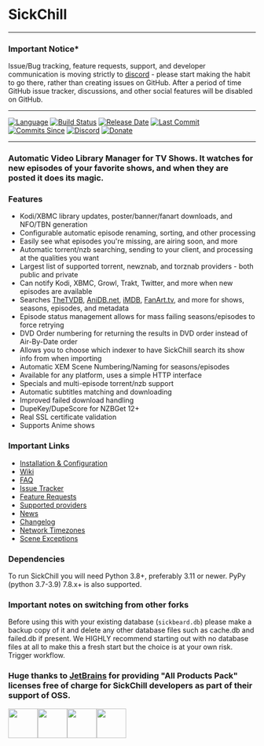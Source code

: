 # SickChill

---

###  Important Notice*
Issue/Bug tracking, feature requests, support, and developer communication is moving strictly to [discord](https://discord.gg/FXre9qkHwE) - please start making the habit to go there, rather than creating issues on GitHub. After a period of time GitHub issue tracker, discussions, and other social features will be disabled on GitHub.

---
[![Language](https://img.shields.io/github/languages/top/sickchill/sickchill?logo=python&style=plastic)](https://python.org)
[![Build Status](https://img.shields.io/github/actions/workflow/status/sickchill/sickchill/pythonpackage.yml?logo=github&style=plastic)](https://github.com/SickChill/SickChill/actions/workflows/pythonpackage.yml?query=branch%3Amaster)
[![Release Date](https://img.shields.io/github/release-date/sickchill/sickchill?logo=github&style=plastic)](https://github.com/SickChill/sickchill/releases)
[![Last Commit](https://img.shields.io/github/last-commit/sickchill/sickchill?logo=github&style=plastic)](https://github.com/SickChill/sickchill/commits/master)
[![Commits Since](https://img.shields.io/github/commits-since/sickchill/sickchill/latest/develop?logo=github&sort=date&style=plastic)](https://github.com/SickChill/sickchill/commits/master)
[![Discord](https://img.shields.io/discord/502612977271439372?label=Discord&logo=discord&style=plastic)](https://discord.gg/FXre9qkHwE)
[![Donate](https://img.shields.io/badge/$_donations-needed-green.svg?style=plastic)](https://github.com/SickChill/SickChill/wiki/Donations)

---

### Automatic Video Library Manager for TV Shows. It watches for new episodes of your favorite shows, and when they are posted it does its magic.

### Features
 - Kodi/XBMC library updates, poster/banner/fanart downloads, and NFO/TBN generation
 - Configurable automatic episode renaming, sorting, and other processing
 - Easily see what episodes you're missing, are airing soon, and more
 - Automatic torrent/nzb searching, sending to your client, and processing at the qualities you want
 - Largest list of supported torrent, newznab, and torznab providers - both public and private
 - Can notify Kodi, XBMC, Growl, Trakt, Twitter, and more when new episodes are available
 - Searches [TheTVDB](https://thetvdb.com), [AniDB.net](https://anidb.net), [iMDB](https://imdb.com), [FanArt.tv](https://fanart.tv), and more for shows, seasons, episodes, and metadata
 - Episode status management allows for mass failing seasons/episodes to force retrying
 - DVD Order numbering for returning the results in DVD order instead of Air-By-Date order
 - Allows you to choose which indexer to have SickChill search its show info from when importing
 - Automatic XEM Scene Numbering/Naming for seasons/episodes
 - Available for any platform, uses a simple HTTP interface
 - Specials and multi-episode torrent/nzb support
 - Automatic subtitles matching and downloading
 - Improved failed download handling
 - DupeKey/DupeScore for NZBGet 12+
 - Real SSL certificate validation
 - Supports Anime shows

### Important Links
* [Installation & Configuration](https://github.com/SickChill/SickChill/wiki/Installation-&-Configuration-Guides)
* [Wiki](https://github.com/SickChill/SickChill/wiki)
* [FAQ](https://github.com/SickChill/SickChill/wiki/FAQ%27s-and-Fixes)
* [Issue Tracker](https://discord.gg/FXre9qkHwE)
* [Feature Requests](https://discord.gg/FXre9qkHwE)
* [Supported providers](https://github.com/SickChill/SickChill/wiki/SickChill-Search-Providers)
* [News](https://github.com/SickChill/sickchill.github.io/blob/master/sickchill-news/news.md)
* [Changelog](https://github.com/SickChill/SickChill/blob/master/CHANGES.md)
* [Network Timezones](https://github.com/SickChill/sickchill.github.io/tree/master/sc_network_timezones)
* [Scene Exceptions](https://github.com/SickChill/sickchill.github.io/tree/master/scene_exceptions)

### Dependencies

To run SickChill you will need Python 3.8+, preferably 3.11 or newer. PyPy (python 3.7-3.9) 7.8.x+ is also supported.

### Important notes on switching from other forks

Before using this with your existing database (`sickbeard.db`) please make a backup copy of it and delete any other database files such as cache.db and failed.db if present.
We HIGHLY recommend starting out with no database files at all to make this a fresh start but the choice is at your own risk.
Trigger workflow.

### Huge thanks to [JetBrains](https://jb.gg/OpenSourceSupport) for providing "All Products Pack" licenses free of charge for SickChill developers as part of their support of OSS.
<a href="https://jb.gg/OpenSourceSupport"><img src="https://resources.jetbrains.com/storage/products/company/brand/logos/jb_beam.svg" width="60" height="60"><img src="https://resources.jetbrains.com/storage/products/company/brand/logos/jb_square.svg" width="60" height="60"><img src="https://resources.jetbrains.com/storage/products/company/brand/logos/PyCharm_icon.svg" width="60" height="60"><img src="https://resources.jetbrains.com/storage/products/company/brand/logos/IntelliJ_IDEA_icon.svg" width="60" height="60"></a>

